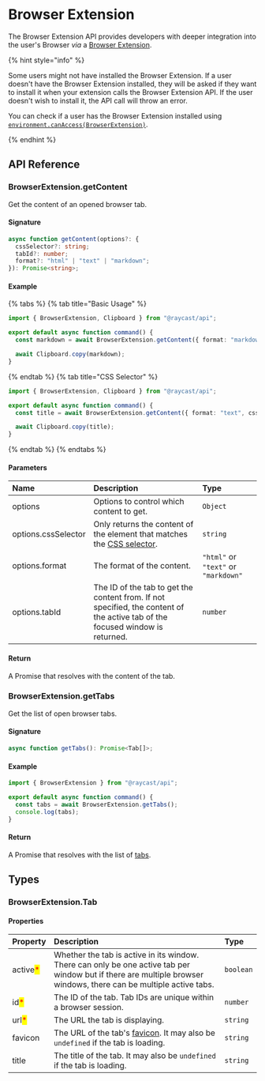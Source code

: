 # Browser Extension

The Browser Extension API provides developers with deeper integration into the user's Browser _via_ a [Browser Extension](https://raycast.com/browser-extension).

{% hint style="info" %}

Some users might not have installed the Browser Extension. If a user doesn't have the Browser Extension installed, they will be asked if they want to install it when your extension calls the Browser Extension API. If the user doesn't wish to install it, the API call will throw an error.

You can check if a user has the Browser Extension installed using [`environment.canAccess(BrowserExtension)`](./environment.md).

{% endhint %}

## API Reference

### BrowserExtension.getContent

Get the content of an opened browser tab.

#### Signature

```typescript
async function getContent(options?: {
  cssSelector?: string;
  tabId?: number;
  format?: "html" | "text" | "markdown";
}): Promise<string>;
```

#### Example

{% tabs %}
{% tab title="Basic Usage" %}

```typescript
import { BrowserExtension, Clipboard } from "@raycast/api";

export default async function command() {
  const markdown = await BrowserExtension.getContent({ format: "markdown" });

  await Clipboard.copy(markdown);
}
```

{% endtab %}
{% tab title="CSS Selector" %}

```typescript
import { BrowserExtension, Clipboard } from "@raycast/api";

export default async function command() {
  const title = await BrowserExtension.getContent({ format: "text", cssSelector: "title" });

  await Clipboard.copy(title);
}
```

{% endtab %}
{% endtabs %}

#### Parameters

| Name | Description | Type |
| :--- | :--- | :--- |
| options | Options to control which content to get. | <code>Object</code> |
| options.cssSelector | Only returns the content of the element that matches the [CSS selector](https://developer.mozilla.org/en-US/docs/Web/CSS/CSS_selectors). | <code>string</code> |
| options.format | The format of the content. | <code>"html"</code> or <code>"text"</code> or <code>"markdown"</code> |
| options.tabId | The ID of the tab to get the content from. If not specified, the content of the active tab of the focused window is returned. | <code>number</code> |

#### Return

A Promise that resolves with the content of the tab.

### BrowserExtension.getTabs

Get the list of open browser tabs.

#### Signature

```typescript
async function getTabs(): Promise<Tab[]>;
```

#### Example

```typescript
import { BrowserExtension } from "@raycast/api";

export default async function command() {
  const tabs = await BrowserExtension.getTabs();
  console.log(tabs);
}
```

#### Return

A Promise that resolves with the list of [tabs](#browserextension.tab).

## Types

### BrowserExtension.Tab

#### Properties

| Property | Description | Type |
| :--- | :--- | :--- |
| active<mark style="color:red;">*</mark> | Whether the tab is active in its window. There can only be one active tab per window but if there are multiple browser windows, there can be multiple active tabs. | <code>boolean</code> |
| id<mark style="color:red;">*</mark> | The ID of the tab. Tab IDs are unique within a browser session. | <code>number</code> |
| url<mark style="color:red;">*</mark> | The URL the tab is displaying. | <code>string</code> |
| favicon | The URL of the tab's [favicon](https://developer.mozilla.org/en-US/docs/Glossary/Favicon). It may also be `undefined` if the tab is loading. | <code>string</code> |
| title | The title of the tab. It may also be `undefined` if the tab is loading. | <code>string</code> |
